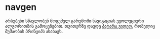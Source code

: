 # navgen
არსებები სწავლობენ მოცემულ გარემოში ნავიგაციას ევოლუციური ალგორითმის გამოყენებით.
თვითერზე დავდე [პატარა ვიდეო](https://twitter.com/Nikaot0/status/1031526127398019074), რომელიც მუშაობის პრინციპს ასახავს.
